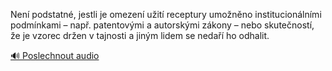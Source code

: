 
Není podstatné, jestli je omezení užití receptury umožněno institucionálními podmínkami – např. patentovými a autorskými zákony – nebo skutečností, že je vzorec držen v tajnosti a jiným lidem se nedaří ho odhalit.

[🔊 Poslechnout audio](/data/7-paragraphs/audio/chapter_66/para_008-Nen-podstatn-jestli-je-omezen-uit-receptury.mp3)
